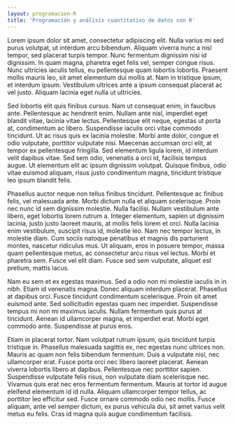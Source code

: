 ```yaml
---
layout: programacion-R
title: 'Programación y análisis cuantitativo de datos con R'
---
```


Lorem ipsum dolor sit amet, consectetur adipiscing elit. Nulla varius mi sed purus volutpat, ut interdum arcu bibendum. Aliquam viverra nunc a nisl tempor, sed placerat turpis tempor. Nunc fermentum dignissim nisi id dignissim. In quam magna, pharetra eget felis vel, semper congue risus. Nunc ultricies iaculis tellus, eu pellentesque quam lobortis lobortis. Praesent mollis mauris leo, sit amet elementum dui mollis at. Nam in tristique ipsum, et interdum ipsum. Vestibulum ultrices ante a ipsum consequat placerat ac vel justo. Aliquam lacinia eget nulla ut ultricies.

Sed lobortis elit quis finibus cursus. Nam ut consequat enim, in faucibus ante. Pellentesque ac hendrerit enim. Nullam ante nisl, imperdiet eget blandit vitae, lacinia vitae lectus. Pellentesque elit neque, egestas ut porta at, condimentum ac libero. Suspendisse iaculis orci vitae commodo tincidunt. Ut ac risus quis ex lacinia molestie. Morbi ante dolor, congue et odio vulputate, porttitor vulputate nisi. Maecenas accumsan orci elit, at tempor ex pellentesque fringilla. Sed elementum ligula lorem, id interdum velit dapibus vitae. Sed sem odio, venenatis a orci id, facilisis tempus augue. Ut elementum elit ac ipsum dignissim volutpat. Quisque finibus, odio vitae euismod aliquam, risus justo condimentum magna, tincidunt tristique leo ipsum blandit felis.

Phasellus auctor neque non tellus finibus tincidunt. Pellentesque ac finibus felis, vel malesuada ante. Morbi dictum nulla et aliquam scelerisque. Proin nec nunc id sem dignissim molestie. Nulla facilisi. Nullam vestibulum ante libero, eget lobortis lorem rutrum a. Integer elementum, sapien ut dignissim lacinia, justo justo laoreet mauris, at mollis felis lorem et orci. Nulla lacinia enim vestibulum, suscipit risus id, molestie leo. Nam nec tempor lectus, in molestie diam. Cum sociis natoque penatibus et magnis dis parturient montes, nascetur ridiculus mus. Ut aliquam, eros in posuere tempor, massa quam pellentesque metus, ac consectetur arcu risus vel lectus. Morbi et pharetra sem. Fusce vel elit diam. Fusce sed sem vulputate, aliquet est pretium, mattis lacus.

Nam eu sem et ex egestas maximus. Sed a odio non mi molestie iaculis in in nibh. Etiam id venenatis magna. Donec aliquam interdum placerat. Phasellus at dapibus orci. Fusce tincidunt condimentum scelerisque. Proin sit amet euismod ante. Sed sollicitudin egestas quam nec imperdiet. Suspendisse tempus mi non mi maximus iaculis. Nullam fermentum quis purus at tincidunt. Aenean id ullamcorper magna, et imperdiet erat. Morbi eget commodo ante. Suspendisse at purus eros.

Etiam in placerat tortor. Nam volutpat rutrum ipsum, quis tincidunt turpis tristique in. Phasellus malesuada sagittis ex, nec egestas nunc ultrices non. Mauris ac quam non felis bibendum fermentum. Duis a vulputate nisl, nec ullamcorper erat. Fusce porta orci nec libero laoreet placerat. Aenean viverra lobortis libero at dapibus. Pellentesque nec porttitor sapien. Suspendisse vulputate felis risus, non vulputate diam scelerisque nec. Vivamus quis erat nec eros fermentum fermentum. Mauris at tortor id augue eleifend elementum id id nulla. Aliquam ullamcorper tempor tellus, ac porttitor leo efficitur sed. Fusce ornare commodo odio nec mollis. Fusce aliquam, ante vel semper dictum, ex purus vehicula dui, sit amet varius velit metus eu felis. Cras id magna quis augue condimentum facilisis.
